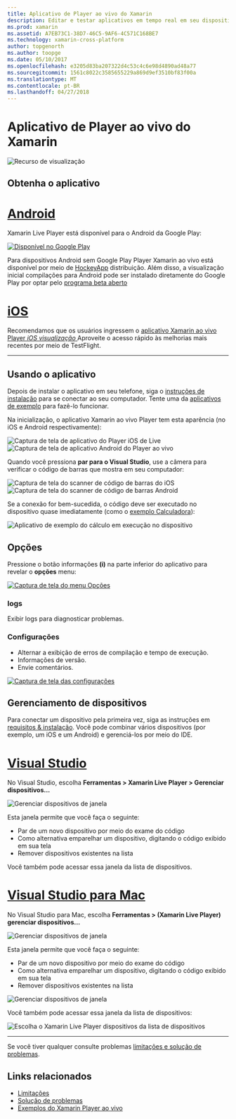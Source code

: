 ```yaml
---
title: Aplicativo de Player ao vivo do Xamarin
description: Editar e testar aplicativos em tempo real em seu dispositivo iOS ou Android
ms.prod: xamarin
ms.assetid: A7EB73C1-38D7-46C5-9AF6-4C571C168BE7
ms.technology: xamarin-cross-platform
author: topgenorth
ms.author: toopge
ms.date: 05/10/2017
ms.openlocfilehash: e3205d83ba207322d4c53c4c6e98d4890ad48a77
ms.sourcegitcommit: 1561c8022c3585655229a869d9ef3510bf83f00a
ms.translationtype: MT
ms.contentlocale: pt-BR
ms.lasthandoff: 04/27/2018
---
```

# <a name="xamarin-live-player-app"></a>Aplicativo de Player ao vivo do Xamarin

![Recurso de visualização](~/media/shared/preview.png)

## <a name="get-the-app"></a>Obtenha o aplicativo

# <a name="androidtabandroid"></a>[Android](#tab/android)

Xamarin Live Player está disponível para o Android da Google Play:

[![Disponível no Google Play](images/google-play-badge.png)](https://play.google.com/store/apps/details?id=com.xamarin.live)

Para dispositivos Android sem Google Play Player Xamarin ao vivo está disponível por meio de [HockeyApp](https://aka.ms/xlp-hockeyapp) distribuição. Além disso, a visualização inicial compilações para Android pode ser instalado diretamente do Google Play por optar pelo [programa beta aberto](https://play.google.com/apps/testing/com.xamarin.live)

# <a name="iostabios"></a>[iOS](#tab/ios)

Recomendamos que os usuários ingressem o [aplicativo Xamarin ao vivo Player _iOS visualização_ ](https://aka.ms/liveplayeralpha) Aproveite o acesso rápido às melhorias mais recentes por meio de TestFlight.

-----

## <a name="using-the-app"></a>Usando o aplicativo

Depois de instalar o aplicativo em seu telefone, siga o [instruções de instalação](~/tools/live-player/install.md) para se conectar ao seu computador. Tente uma da [aplicativos de exemplo](~/tools/live-player/samples.md) para fazê-lo funcionar.

Na inicialização, o aplicativo Xamarin ao vivo Player tem esta aparência (no iOS e Android respectivamente):

![Captura de tela de aplicativo do Player iOS de Live](player-images/app-iphone-sml.png) ![Captura de tela de aplicativo Android do Player ao vivo](player-images/app-android-sml.png)

Quando você pressiona **par para o Visual Studio**, use a câmera para verificar o código de barras que mostra em seu computador:

![Captura de tela do scanner de código de barras do iOS](player-images/scan-iphone-sml.png) ![Captura de tela do scanner de código de barras Android](player-images/scan-android-sml.png)

Se a conexão for bem-sucedida, o código deve ser executado no dispositivo quase imediatamente (como o [exemplo Calculadora](https://developer.xamarin.com/samples/mobile/LivePlayer/BasicCalculator)):

![Aplicativo de exemplo do cálculo em execução no dispositivo](player-images/basic-calculator-iphone-sml.png)

## <a name="options"></a>Opções

Pressione o botão informações **(i)** na parte inferior do aplicativo para revelar o **opções** menu:

[![Captura de tela do menu Opções](player-images/options-sml.png)](player-images/options.png#lightbox)

### <a name="logs"></a>logs

Exibir logs para diagnosticar problemas.

### <a name="settings"></a>Configurações

- Alternar a exibição de erros de compilação e tempo de execução.
- Informações de versão.
- Envie comentários.

[![Captura de tela das configurações](player-images/settings-sml.png)](player-images/settings.png#lightbox)

## <a name="managing-devices"></a>Gerenciamento de dispositivos

Para conectar um dispositivo pela primeira vez, siga as instruções em [requisitos & instalação](~/tools/live-player/install.md). Você pode combinar vários dispositivos (por exemplo, um iOS e um Android) e gerenciá-los por meio do IDE.

# <a name="visual-studiotabwindows"></a>[Visual Studio](#tab/windows)

No Visual Studio, escolha **Ferramentas > Xamarin Live Player > Gerenciar dispositivos...**

![Gerenciar dispositivos de janela](player-images/manage-tools-menu-vs.png)

Esta janela permite que você faça o seguinte:

- Par de um novo dispositivo por meio do exame do código
- Como alternativa emparelhar um dispositivo, digitando o código exibido em sua tela
- Remover dispositivos existentes na lista

Você também pode acessar essa janela da lista de dispositivos.

# <a name="visual-studio-for-mactabmacos"></a>[Visual Studio para Mac](#tab/macos)

No Visual Studio para Mac, escolha **Ferramentas > (Xamarin Live Player) gerenciar dispositivos...**

![Gerenciar dispositivos de janela](player-images/manage-tools-menu.png)

Esta janela permite que você faça o seguinte:

- Par de um novo dispositivo por meio do exame do código
- Como alternativa emparelhar um dispositivo, digitando o código exibido em sua tela
- Remover dispositivos existentes na lista

![Gerenciar dispositivos de janela](player-images/manage.png)

Você também pode acessar essa janela da lista de dispositivos:

![Escolha o Xamarin Live Player dispositivos da lista de dispositivos](player-images/manage-device-menu.png)

-----

Se você tiver qualquer consulte problemas [limitações e solução de problemas](~/tools/live-player/troubleshooting.md).

## <a name="related-links"></a>Links relacionados

- [Limitações](~/tools/live-player/limitations.md)
- [Solução de problemas](~/tools/live-player/troubleshooting.md)
- [Exemplos do Xamarin Player ao vivo](samples.md)
